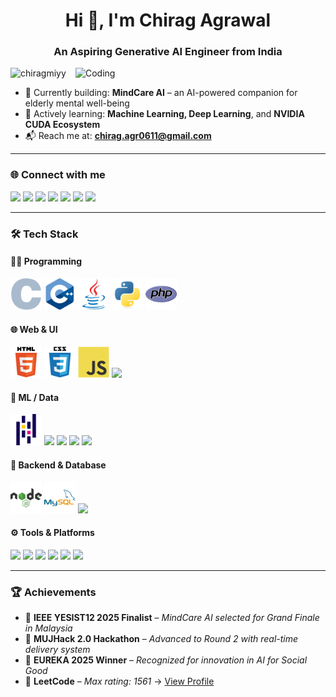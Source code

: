 <h1 align="center">Hi 👋, I'm Chirag Agrawal</h1>
<h3 align="center">An Aspiring Generative AI Engineer from India</h3>

<img align="right" alt="Coding" width="400" src="https://i.redd.it/n8agw6z2smyb1.gif">

<p align="left">
  <img src="https://komarev.com/ghpvc/?username=chiragmiyy&label=Profile%20views&color=0e75b6&style=flat" alt="chiragmiyy" />
</p>

- 🔭 Currently building: **MindCare AI** – an AI-powered companion for elderly mental well-being  
- 🌱 Actively learning: **Machine Learning, Deep Learning**, and **NVIDIA CUDA Ecosystem**  
- 📬 Reach me at: **chirag.agr0611@gmail.com**

---

### 🌐 Connect with me

<p>
  <a href="https://linkedin.com/in/chiragmiyy"><img src="https://raw.githubusercontent.com/rahuldkjain/github-profile-readme-generator/master/src/images/icons/Social/linked-in-alt.svg" width="50" /></a>
  <a href="https://kaggle.com/chiragmiyy"><img src="https://raw.githubusercontent.com/rahuldkjain/github-profile-readme-generator/master/src/images/icons/Social/kaggle.svg" width="50" /></a>
  <a href="https://instagram.com/chiragmiyy"><img src="https://raw.githubusercontent.com/rahuldkjain/github-profile-readme-generator/master/src/images/icons/Social/instagram.svg" width="50" /></a>
  <a href="https://www.codechef.com/users/chiragmiyy9"><img src="https://cdn.jsdelivr.net/npm/simple-icons@3.1.0/icons/codechef.svg" width="50" /></a>
  <a href="https://www.hackerrank.com/@chirag_agr0611"><img src="https://raw.githubusercontent.com/rahuldkjain/github-profile-readme-generator/master/src/images/icons/Social/hackerrank.svg" width="50" /></a>
  <a href="https://codeforces.com/profile/chiragmiyy"><img src="https://raw.githubusercontent.com/rahuldkjain/github-profile-readme-generator/master/src/images/icons/Social/codeforces.svg" width="50" /></a>
  <a href="https://www.leetcode.com/chiragmiyy"><img src="https://raw.githubusercontent.com/rahuldkjain/github-profile-readme-generator/master/src/images/icons/Social/leet-code.svg" width="50" /></a>
</p>

---

### 🛠️ Tech Stack

#### 👨‍💻 Programming
<p>
  <img src="https://raw.githubusercontent.com/devicons/devicon/master/icons/c/c-original.svg" width="50" />
  <img src="https://raw.githubusercontent.com/devicons/devicon/master/icons/cplusplus/cplusplus-original.svg" width="50" />
  <img src="https://raw.githubusercontent.com/devicons/devicon/master/icons/java/java-original.svg" width="50" />
  <img src="https://raw.githubusercontent.com/devicons/devicon/master/icons/python/python-original.svg" width="50" />
  <img src="https://raw.githubusercontent.com/devicons/devicon/master/icons/php/php-original.svg" width="50" />
</p>

#### 🌐 Web & UI
<p>
  <img src="https://raw.githubusercontent.com/devicons/devicon/master/icons/html5/html5-original-wordmark.svg" width="50" />
  <img src="https://raw.githubusercontent.com/devicons/devicon/master/icons/css3/css3-original-wordmark.svg" width="50" />
  <img src="https://raw.githubusercontent.com/devicons/devicon/master/icons/javascript/javascript-original.svg" width="50" />
  <img src="https://www.vectorlogo.zone/logos/figma/figma-icon.svg" width="50" />
</p>

#### 🧠 ML / Data
<p>
  <img src="https://raw.githubusercontent.com/devicons/devicon/master/icons/pandas/pandas-original.svg" width="50" />
  <img src="https://upload.wikimedia.org/wikipedia/commons/0/05/Scikit_learn_logo_small.svg" width="50" />
  <img src="https://seaborn.pydata.org/_images/logo-mark-lightbg.svg" width="50" />
  <img src="https://www.vectorlogo.zone/logos/tensorflow/tensorflow-icon.svg" width="50" />
  <img src="https://upload.wikimedia.org/wikipedia/commons/2/21/Matlab_Logo.png" width="50" />
</p>

#### 🔧 Backend & Database
<p>
  <img src="https://raw.githubusercontent.com/devicons/devicon/master/icons/nodejs/nodejs-original-wordmark.svg" width="50" />
  <img src="https://raw.githubusercontent.com/devicons/devicon/master/icons/mysql/mysql-original-wordmark.svg" width="50" />
  <img src="https://www.vectorlogo.zone/logos/firebase/firebase-icon.svg" width="50" />
</p>

#### ⚙️ Tools & Platforms
<p>
  <img src="https://cdn.jsdelivr.net/gh/devicons/devicon/icons/vscode/vscode-original.svg" width="50" />
  <img src="https://developer.apple.com/assets/elements/icons/xcode/xcode-128x128_2x.png" width="50" />
  <img src="https://www.vectorlogo.zone/logos/git-scm/git-scm-icon.svg" width="50" />
  <img src="https://www.vectorlogo.zone/logos/gnu_bash/gnu_bash-icon.svg" width="50" />
  <img src="https://www.vectorlogo.zone/logos/apache_kafka/apache_kafka-icon.svg" width="50" />
  <img src="https://cdn.worldvectorlogo.com/logos/arduino-1.svg" width="50" />
</p>

---

### 🏆 Achievements

- 🚀 **IEEE YESIST12 2025 Finalist** – _MindCare AI selected for Grand Finale in Malaysia_  
- 🏁 **MUJHack 2.0 Hackathon** – _Advanced to Round 2 with real-time delivery system_  
- 🧠 **EUREKA 2025 Winner** – _Recognized for innovation in AI for Social Good_  
- 🧩 **LeetCode** – _Max rating: 1561_ → [View Profile](https://www.leetcode.com/chiragmiyy)

